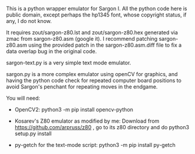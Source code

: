 This is a python wrapper emulator for Sargon I. All the python code here is public domain,
except perhaps the hp1345 font, whose copyright status, if any, I do not know.

It requires zout/sargon-z80.lst and zout/sargon-z80.hex generated via zmac from sargon-z80.asm
(google it). I recommend patching sargon-z80.asm using the provided patch in the sargon-z80.asm.diff
file to fix a data overlap bug in the original code.

sargon-text.py is a very simple text mode emulator. 

sargon.py is a more complex emulator using openCV for graphics, and having the python code check
for repeated computer board positions to avoid Sargon's penchant for repeating moves in the 
endgame.

You will need:

 - OpenCV2: python3 -m pip install opencv-python
 
 - Kosarev's Z80 emulator as modified by me: Download from https://github.com/arpruss/z80 ,
   go to its z80 directory and do python3 setup.py install
   
 - py-getch for the text-mode script: python3 -m pip install py-getch
    